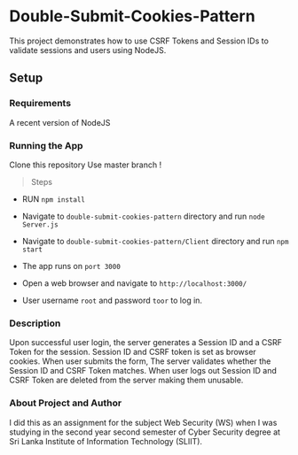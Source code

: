 # Double-Submit-Cookies-Pattern

This project demonstrates how to use CSRF Tokens and Session IDs to validate sessions and users using NodeJS.

## Setup

### Requirements

A recent version of NodeJS

### Running the App

Clone this repository Use master branch !

> Steps

* RUN `npm install`

* Navigate to `double-submit-cookies-pattern` directory and run `node Server.js`

* Navigate to `double-submit-cookies-pattern/Client` directory and run `npm start`

* The app runs on `port 3000`

* Open a web browser and navigate to `http://localhost:3000/`

* User username `root` and password `toor` to log in.

### Description

Upon successful user login, the server generates a Session ID and a CSRF Token for the session. Session ID and CSRF token is set as browser cookies. When user submits the form, The server validates whether the Session ID and CSRF Token matches. When user logs out Session ID and CSRF Token are deleted from the server making them unusable.

### About Project and Author

I did this as an assignment for the subject Web Security (WS) when I was studying in the second year second semester of Cyber Security degree at Sri Lanka Institute of Information Technology (SLIIT).
